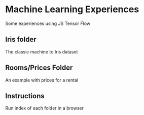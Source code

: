 # Machine Learning Experiences
Some experiences using JS Tensor Flow

## Iris folder
The classic machine to Iris dataset

## Rooms/Prices Folder
An example with prices for a rental

## Instructions
Run index of each folder in a browser
